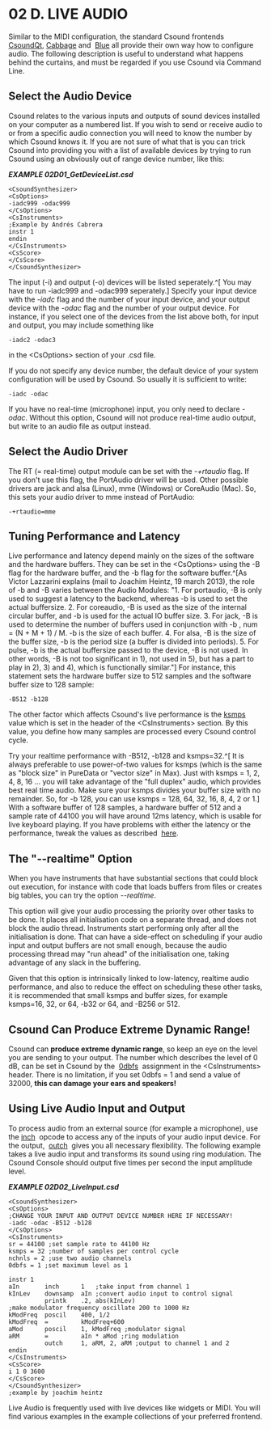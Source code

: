 # 02 D. LIVE AUDIO

Similar to the MIDI configuration, the standard Csound frontends&nbsp;
[CsoundQt](http://csoundqt.github.io), [Cabbage](http://cabbageaudio.com/) and&nbsp;
[Blue](http://blue.kunstmusik.com/) all provide their own way how to configure audio.
The following description is useful to understand what happens behind
the curtains, and must be regarded if you use Csound via Command Line.

## Select the Audio Device

Csound relates to the various inputs and outputs of sound devices
installed on your computer as a numbered list. If you wish to send or
receive audio to or from a specific audio connection you will need to
know the number by which Csound knows it. If you are not sure of what
that is you can trick Csound into providing you with a list of available
devices by trying to run Csound using an obviously out of range device
number, like this:

**_EXAMPLE 02D01_GetDeviceList.csd_**

```csound
<CsoundSynthesizer>
<CsOptions>
-iadc999 -odac999
</CsOptions>
<CsInstruments>
;Example by Andrés Cabrera
instr 1
endin
</CsInstruments>
<CsScore>
</CsScore>
</CsoundSynthesizer>
```

The input (-i) and output (-o) devices will be listed seperately.^[
You may have to run -iadc999 and -odac999 seperately.] Specify
your input device with the _-iadc_ flag and the number of your
input device, and your output device with the _-odac_ flag and the
number of your output device. For instance, if you select one of the
devices from the list above both, for input and output, you may include
something like

    -iadc2 -odac3

in the \<CsOptions\> section of your .csd file.

If you do not specify any device number, the default device of your
system configuration will be used by Csound. So usually it is sufficient
to write:

    -iadc -odac

If you have no real-time (microphone) input, you only need to declare
_-odac_. Without this option, Csound will not produce real-time audio
output, but write to an audio file as output instead.

## Select the Audio Driver

The RT (= real-time) output module can be set with
the _-+rtaudio_ flag. If you don't use this flag,
the PortAudio driver will be used. Other possible drivers
are jack and alsa (Linux), mme (Windows) or CoreAudio (Mac).
So, this sets your audio driver to mme instead of PortAudio:

    -+rtaudio=mme

## Tuning Performance and Latency

Live performance and latency depend mainly on the sizes of the software
and the hardware buffers. They can be set in the \<CsOptions\> using the
-B flag for the hardware buffer, and the -b flag for the software
buffer.^[As Victor Lazzarini explains (mail to Joachim Heintz, 19 march
2013), the role of -b and -B varies between the Audio Modules: \"1.
For portaudio, -B is only used to suggest a latency to the backend,
whereas -b is used to set the actual buffersize. 2. For coreaudio,
-B is used as the size of the internal circular buffer, and -b is
used for the actual IO buffer size. 3. For jack, -B is used to
determine the number of buffers used in conjunction with -b , num =
(N + M + 1) / M. -b is the size of each buffer. 4. For alsa, -B is
the size of the buffer size, -b is the period size (a buffer is
divided into periods). 5. For pulse, -b is the actual buffersize
passed to the device, -B is not used. In other words, -B is not too
significant in 1), not used in 5), but has a part to play in 2), 3)
and 4), which is functionally similar.\"] For instance,
this statement sets the hardware buffer size
to 512 samples and the software buffer size to 128 sample:

    -B512 -b128

The other factor which affects Csound's live performance is
the [ksmps](https://csound.com/docs/manual/ksmps.html) value
which is set in the header of the \<CsInstruments\> section. By
this value, you define how many samples are processed every Csound
control cycle.

Try your realtime performance with -B512, -b128 and ksmps=32.^[
It is always preferable to use power-of-two values for ksmps (which
is the same as \"block size\" in PureData or \"vector size\" in
Max). Just with ksmps = 1, 2, 4, 8, 16 \... you will take advantage
of the \"full duplex\" audio, which provides best real time audio.
Make sure your ksmps divides your buffer size with no remainder. So,
for -b 128, you can use ksmps = 128, 64, 32, 16, 8, 4, 2
or 1.] With a software buffer of 128 samples, a hardware buffer of
512 and a sample rate of 44100 you will have around 12ms latency,
which is usable for live keyboard playing.
If you have problems with either the latency or the performance,
tweak the values as described&nbsp;
[here](https://csound.com/docs/manual/UsingOptimizing.html).

## The \"\--realtime\" Option

When you have instruments that have substantial sections that could
block out execution, for instance with code that loads buffers from
files or creates big tables, you can try the option _\--realtime_.

This option will give your audio processing the priority over other
tasks to be done. It places all initialisation code on a separate
thread, and does not block the audio thread. Instruments start
performing only after all the initialisation is done. That can have a
side-effect on scheduling if your audio input and output buffers are not
small enough, because the audio processing thread may "run ahead" of the
initialisation one, taking advantage of any slack in the buffering.

Given that this option is intrinsically linked to low-latency, realtime
audio performance, and also to reduce the effect on scheduling these
other tasks, it is recommended that small ksmps and buffer sizes, for
example ksmps=16, 32, or 64, -b32 or 64, and -B256 or 512.

## Csound Can Produce Extreme Dynamic Range!

Csound can **produce extreme dynamic range**, so keep an eye on the
level you are sending to your output. The number which describes the
level of 0 dB, can be set in Csound by the&nbsp;
[0dbfs](http://csound.github.io/docs/manual/html/Zerodbfs.html)
&nbsp;assignment in the \<CsInstruments\> header. There is no limitation, if
you set 0dbfs = 1 and send a value of 32000, **this can damage your
ears and speakers!**

## Using Live Audio Input and Output

To process audio from an external source (for example a microphone), use
the [inch](http://csound.github.io/docs/manual/html/inch.html)
&nbsp;opcode to access any of the inputs of your audio input device. For the
output,&nbsp;
[outch](http://csound.github.io/docs/manual/html/outch.html)
&nbsp;gives you all necessary flexibility. The following example takes a live
audio input and transforms its sound using ring modulation. The Csound
Console should output five times per second the input amplitude level.

**_EXAMPLE 02D02_LiveInput.csd_**

```csound
<CsoundSynthesizer>
<CsOptions>
;CHANGE YOUR INPUT AND OUTPUT DEVICE NUMBER HERE IF NECESSARY!
-iadc -odac -B512 -b128
</CsOptions>
<CsInstruments>
sr = 44100 ;set sample rate to 44100 Hz
ksmps = 32 ;number of samples per control cycle
nchnls = 2 ;use two audio channels
0dbfs = 1 ;set maximum level as 1

instr 1
aIn       inch      1   ;take input from channel 1
kInLev    downsamp  aIn ;convert audio input to control signal
          printk    .2, abs(kInLev)
;make modulator frequency oscillate 200 to 1000 Hz
kModFreq  poscil    400, 1/2
kModFreq  =         kModFreq+600
aMod      poscil    1, kModFreq ;modulator signal
aRM       =         aIn * aMod ;ring modulation
          outch     1, aRM, 2, aRM ;output to channel 1 and 2
endin
</CsInstruments>
<CsScore>
i 1 0 3600
</CsScore>
</CsoundSynthesizer>
;example by joachim heintz
```

Live Audio is frequently used with live devices like widgets or MIDI.
You will find various examples in the example collections of your
preferred frontend.
